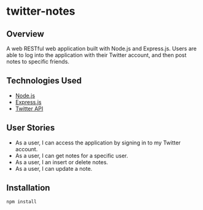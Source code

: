 # twitter-notes

## Overview
A web RESTful web application built with Node.js and Express.js. Users are able to log into the application with their Twitter account, and then post notes to specific friends.

## Technologies Used
* [Node.js](https://nodejs.org/en/)
* [Express.js](http://expressjs.com/)
* [Twitter API](https://dev.twitter.com/docs)

## User Stories
* As a user, I can access the application by signing in to my Twitter account.
* As a user, I can get notes for a specific user.
* As a user, I an insert or delete notes.
* As a user, I can update a note.

## Installation
`npm install`
